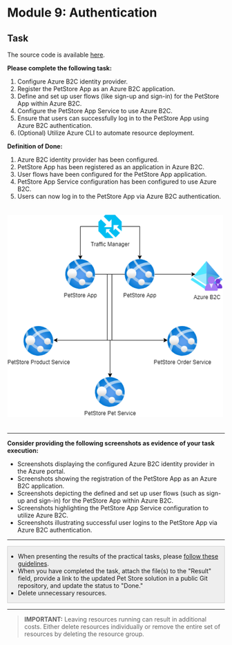 # Module 9: Authentication

## Task

The source code is available [here](../../../petstore).

**Please complete the following task:**

1. Configure Azure B2C identity provider.
2. Register the PetStore App as an Azure B2C application.
3. Define and set up user flows (like sign-up and sign-in) for the PetStore App within Azure B2C.
4. Configure the PetStore App Service to use Azure B2C.
5. Ensure that users can successfully log in to the PetStore App using Azure B2C authentication.
6. (Optional) Utilize Azure CLI to automate resource deployment.

**Definition of Done:**

1. Azure B2C identity provider has been configured.
2. PetStore App has been registered as an application in Azure B2C.
3. User flows have been configured for the PetStore App application.
4. PetStore App Service configuration has been configured to use Azure B2C.
5. Users can now log in to the PetStore App via Azure B2C authentication.

<img src="images/scheme.png" width="500" style="margin: 20px 0; display: inline-block;"/>

<hr>

**Consider providing the following screenshots as evidence of your task execution:**

- Screenshots displaying the configured Azure B2C identity provider in the Azure portal.
- Screenshots showing the registration of the PetStore App as an Azure B2C application.
- Screenshots depicting the defined and set up user flows (such as sign-up and sign-in) for the PetStore App within Azure B2C.
- Screenshots highlighting the PetStore App Service configuration to utilize Azure B2C.
- Screenshots illustrating successful user logins to the PetStore App via Azure B2C authentication.

<hr>

<div style="border: 1px solid #ccc; background-color: #eee;">
  <ul>
    <li>When presenting the results of the practical tasks, please <a href="../common/presenting-results/presenting-results.md">follow these guidelines</a>.</li>
    <li>When you have completed the task, attach the file(s) to the "Result" field, provide a link to the updated Pet Store solution in a public Git repository, and update the status to "Done."</li>
    <li>Delete unnecessary resources.</li>
  </ul>
</div>
<hr>

>**IMPORTANT:** Leaving resources running can result in additional costs. Either delete resources individually or remove the entire set of resources by deleting the resource group.